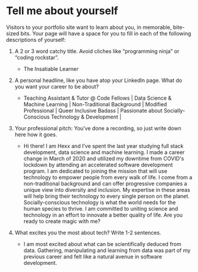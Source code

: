 # Tell me about yourself
Visitors to your portfolio site want to learn about you, in memorable, bite-sized bits. Your page will have a space for you to fill in each of the following descriptions of yourself:

1. A 2 or 3 word catchy title. Avoid cliches like “programming ninja” or “coding rockstar”.
    - The Insatiable Learner


1. A personal headline, like you have atop your LinkedIn page. What do you want your career to be about?
    - Teaching Assistant & Tutor @ Code Fellows | Data Science & Machine Learning | Non-Traditional Background | Modified Professional | Queer Inclusive Badass | Passionate about Socially-Conscious Technology & Development |


1. Your professional pitch: You’ve done a recording, so just write down here how it goes.
    - Hi there! I am Hexx and I've spent the last year studying full stack development, data science and machine learning. I made a career change in March of 2020 and utilized my downtime from COVID's lockdown by attending an accelerated software development program. I am dedicated to joining the mission that will use technology to empower people from every walk of life. I come from a non-traditional background and can offer progressive companies a unique view into diversity and inclusion. My expertise in these areas will help bring their technology to every single person on the planet. Socially-conscious technology is what the world needs for the human species to thrive. I am committed to uniting science and technology in an effort to innovate a better quality of life. Are you ready to create magic with me?


1. What excites you the most about tech? Write 1-2 sentences.
    - I am most excited about what can be scientifically deduced from data. Gathering, manipulating and learning from data was part of my previous career and felt like a natural avenue in software development.